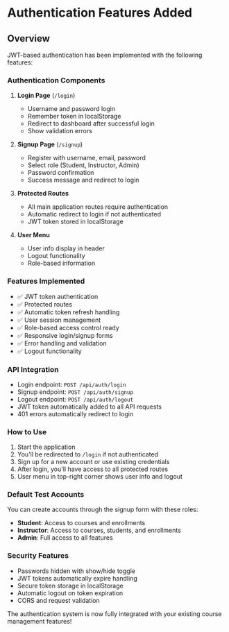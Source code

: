 # Authentication Features Added

## Overview
JWT-based authentication has been implemented with the following features:

### Authentication Components
1. **Login Page** (`/login`)
   - Username and password login
   - Remember token in localStorage
   - Redirect to dashboard after successful login
   - Show validation errors

2. **Signup Page** (`/signup`)
   - Register with username, email, password
   - Select role (Student, Instructor, Admin)
   - Password confirmation
   - Success message and redirect to login

3. **Protected Routes**
   - All main application routes require authentication
   - Automatic redirect to login if not authenticated
   - JWT token stored in localStorage

4. **User Menu**
   - User info display in header
   - Logout functionality
   - Role-based information

### Features Implemented
- ✅ JWT token authentication
- ✅ Protected routes
- ✅ Automatic token refresh handling
- ✅ User session management
- ✅ Role-based access control ready
- ✅ Responsive login/signup forms
- ✅ Error handling and validation
- ✅ Logout functionality

### API Integration
- Login endpoint: `POST /api/auth/login`
- Signup endpoint: `POST /api/auth/signup`
- Logout endpoint: `POST /api/auth/logout`
- JWT token automatically added to all API requests
- 401 errors automatically redirect to login

### How to Use
1. Start the application
2. You'll be redirected to `/login` if not authenticated
3. Sign up for a new account or use existing credentials
4. After login, you'll have access to all protected routes
5. User menu in top-right corner shows user info and logout

### Default Test Accounts
You can create accounts through the signup form with these roles:
- **Student**: Access to courses and enrollments
- **Instructor**: Access to courses, students, and enrollments
- **Admin**: Full access to all features

### Security Features
- Passwords hidden with show/hide toggle
- JWT tokens automatically expire handling
- Secure token storage in localStorage
- Automatic logout on token expiration
- CORS and request validation

The authentication system is now fully integrated with your existing course management features!
